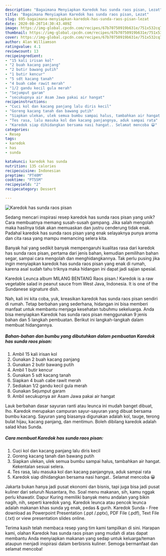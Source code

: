 ```yaml
---
description: "Bagaimana Menyiapkan Karedok has sunda raos pisan, Lezat"
title: "Bagaimana Menyiapkan Karedok has sunda raos pisan, Lezat"
slug: 695-bagaimana-menyiapkan-karedok-has-sunda-raos-pisan-lezat
date: 2020-08-26T14:30:43.409Z
image: https://img-global.cpcdn.com/recipes/67b70750919b631e/751x532cq70/karedok-has-sunda-raos-pisan-foto-resep-utama.jpg
thumbnail: https://img-global.cpcdn.com/recipes/67b70750919b631e/751x532cq70/karedok-has-sunda-raos-pisan-foto-resep-utama.jpg
cover: https://img-global.cpcdn.com/recipes/67b70750919b631e/751x532cq70/karedok-has-sunda-raos-pisan-foto-resep-utama.jpg
author: Alan Williamson
ratingvalue: 4.1
reviewcount: 13
recipeingredient:
- "15 kali irisan kol"
- "2 buah kacang panjang"
- "2 butir bawang putih"
- "1 butir kencur"
- "5 sdt kacang tanah"
- "4 buah cabe rawit merah"
- "1/2 gandu kecil gula merah"
- "Sejumput garam"
- "secukupnya air Asam Jawa pakai air hangat"
recipeinstructions:
- "Cuci kol dan kacang panjang lalu diris kecil"
- "Goreng kacang tanah dan bawang putih"
- "Siapkan ulekan, ulek semua bumbu sampai halus, tambahkan air hangat. Kekentalan sesuai selera."
- "Tes rasa, lalu masuka kol dan kacang panjangnya, aduk sampai rata"
- "Karedok siap dihidangkan bersama nasi hangat.. Selamat mencoba 😀"
categories:
- Resep
tags:
- karedok
- has
- sunda

katakunci: karedok has sunda 
nutrition: 135 calories
recipecuisine: Indonesian
preptime: "PT40M"
cooktime: "PT55M"
recipeyield: "2"
recipecategory: Dessert

---
```



![Karedok has sunda raos pisan](https://img-global.cpcdn.com/recipes/67b70750919b631e/751x532cq70/karedok-has-sunda-raos-pisan-foto-resep-utama.jpg)

Sedang mencari inspirasi resep karedok has sunda raos pisan yang unik? Cara membuatnya memang susah-susah gampang. Jika salah mengolah maka hasilnya tidak akan memuaskan dan justru cenderung tidak enak. Padahal karedok has sunda raos pisan yang enak selayaknya punya aroma dan cita rasa yang mampu memancing selera kita.

Banyak hal yang sedikit banyak mempengaruhi kualitas rasa dari karedok has sunda raos pisan, pertama dari jenis bahan, kemudian pemilihan bahan segar, sampai cara mengolah dan menghidangkannya. Tak perlu pusing jika ingin menyiapkan karedok has sunda raos pisan yang enak di rumah, karena asal sudah tahu triknya maka hidangan ini dapat jadi sajian spesial.

Karedok Leunca album MILANG BENTANG Raos pisan.! Karedok is a raw vegetable salad in peanut sauce from West Java, Indonesia. It is one of the Sundanese signature dish.


Nah, kali ini kita coba, yuk, kreasikan karedok has sunda raos pisan sendiri di rumah. Tetap berbahan yang sederhana, hidangan ini bisa memberi manfaat untuk membantu menjaga kesehatan tubuhmu sekeluarga. Anda bisa menyiapkan Karedok has sunda raos pisan menggunakan 9 jenis bahan dan 5 langkah pembuatan. Berikut ini langkah-langkah dalam membuat hidangannya.

<!--inarticleads1-->

##### Bahan-bahan dan bumbu yang dibutuhkan dalam pembuatan Karedok has sunda raos pisan:

1. Ambil 15 kali irisan kol
1. Gunakan 2 buah kacang panjang
1. Gunakan 2 butir bawang putih
1. Ambil 1 butir kencur
1. Gunakan 5 sdt kacang tanah
1. Siapkan 4 buah cabe rawit merah
1. Sediakan 1/2 gandu kecil gula merah
1. Gunakan Sejumput garam
1. Ambil secukupnya air Asam Jawa pakai air hangat


Lauk berbahan dasar sayuran ranti atau leunca ini mudah banget dibuat, lho. Karedok merupakan campuran sayur-sayuran yang dibuat bersama bumbu kacang. Sayuran yang biasanya digunakan adalah kol, tauge, terong bulat hijau, kacang panjang, dan mentimun. Boleh dibilang karedok adalah salad khas Sunda. 

<!--inarticleads2-->

##### Cara membuat Karedok has sunda raos pisan:

1. Cuci kol dan kacang panjang lalu diris kecil
1. Goreng kacang tanah dan bawang putih
1. Siapkan ulekan, ulek semua bumbu sampai halus, tambahkan air hangat. Kekentalan sesuai selera.
1. Tes rasa, lalu masuka kol dan kacang panjangnya, aduk sampai rata
1. Karedok siap dihidangkan bersama nasi hangat.. Selamat mencoba 😀


Jakarta bukan hanya jadi pusat ekonomi dan bisnis, tapi juga bisa jadi pusat kuliner dari seluruh Nusantara, lho. Soal menu makanan, sih, kamu nggak perlu khawatir. Dapur Kuring memiliki banyak menu andalan yang bikin nagih, nih, seperti karedok yang. Karedok leunca atau pencok leunca adalah makanan khas sunda yg enak, pedas &amp; gurih. Karedok Sunda - Free download as Powerpoint Presentation (.ppt /.pptx), PDF File (.pdf), Text File (.txt) or view presentation slides online. 

Terima kasih telah membaca resep yang tim kami tampilkan di sini. Harapan kami, olahan Karedok has sunda raos pisan yang mudah di atas dapat membantu Anda menyiapkan makanan yang sedap untuk keluarga/teman ataupun menjadi inspirasi dalam berbisnis kuliner. Semoga bermanfaat dan selamat mencoba!
